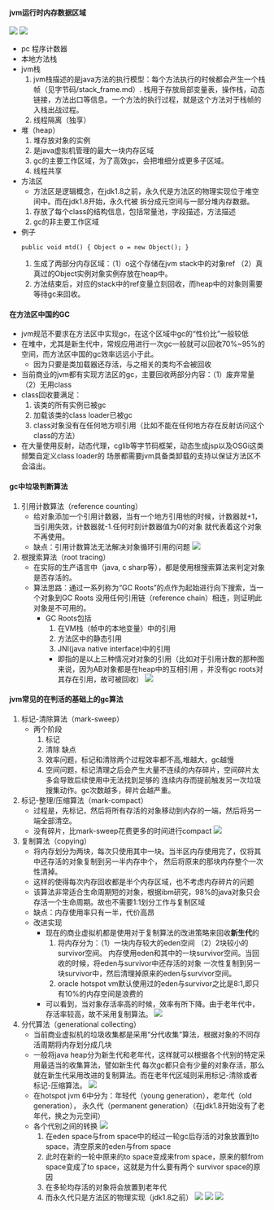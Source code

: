 #### jvm运行时内存数据区域
![](../imgs/jvm_rt_mem_area.png)
![](../imgs/jvm_mem_struct.png)
* pc 程序计数器
* 本地方法栈
* jvm栈
    1. jvm栈描述的是java方法的执行模型：每个方法执行的时候都会产生一个栈帧（见字节码/stack_frame.md）.
        栈用于存放局部变量表，操作栈，动态链接，方法出口等信息。一个方法的执行过程，就是这个方法对于栈帧的入栈出战过程。
    2. 线程隔离（独享）
* 堆（heap）
    1. 堆存放对象的实例
    2. 是java虚拟机管理的最大一块内存区域
    3. gc的主要工作区域，为了高效gc，会把堆细分成更多子区域。
    4. 线程共享
* 方法区
    * 方法区是逻辑概念，在jdk1.8之前，永久代是方法区的物理实现位于堆空间中。而在jdk1.8开始，永久代被
      拆分成元空间与一部分堆内存数据。
    1. 存放了每个class的结构信息，包括常量池，字段描述，方法描述
    2. gc的非主要工作区域
* 例子
    ```
    public void mtd() { Object o = new Object(); }
    ```
    1. 生成了两部分内存区域：（1）o这个存储在jvm stack中的对象ref （2）真真过的Object实例对象实例存放在heap中。
    2. 方法结束后，对应的stack中的ref变量立刻回收，而heap中的对象则需要等待gc来回收。   
#### 在方法区中国的GC
* jvm规范不要求在方法区中实现gc，在这个区域中gc的“性价比”一般较低
* 在堆中，尤其是新生代中，常规应用进行一次gc一般就可以回收70%~95%的空间，而方法区中国的gc效率远远小于此。
    * 因为只要是类加载器还存活，与之相关的类均不会被回收
* 当前商业的jvm都有实现方法区的gc，主要回收两部分内容：（1）废弃常量（2）无用class
* class回收要满足：
    1. 该类的所有实例已被gc
    2. 加载该类的class loader已被gc
    3. class对象没有在任何地方呗引用（比如不能在任何地方存在反射访问这个class的方法）
* 在大量使用反射，动态代理，cglib等字节码框架，动态生成jsp以及OSGi这类频繁自定义class loader的
    场景都需要jvm具备类卸载的支持以保证方法区不会溢出。    
#### gc中垃圾判断算法
1. 引用计数算法（reference counting）
    * 给对象添加一个引用计数器，当有一个地方引用他的时候，计数器就+1，当引用失效，计数器就-1.任何时刻计数器值为0的对象
        就代表着这个对象不再使用。
    * 缺点：引用计数算法无法解决对象循环引用的问题
    ![](../imgs/gc_ref_counting.png)
2. 根搜索算法（root tracing）
    * 在实际的生产语言中（java, c sharp等），都是使用根搜索算法来判定对象是否存活的。
    * 算法思路：通过一系列称为“GC Roots”的点作为起始进行向下搜索，当一个对象到GC Roots
        没用任何引用链（reference chain）相连，则证明此对象是不可用的。
        * GC Roots包括
            1. 在VM栈（帧中的本地变量）中的引用
            2. 方法区中的静态引用
            3. JNI(java native interface)中的引用
            * 即指的是以上三种情况对对象的引用（比如对于引用计数的那种图来说，因为AB对象都是在heap中的互相引用
                ，并没有gc roots对其存在引用，故可被回收）
    ![](../imgs/gc_root_tracing.png) 
#### jvm常见的在判活的基础上的gc算法
1. 标记-清除算法（mark-sweep）
    * 两个阶段
        1. 标记
        2. 清除
    缺点
        1. 效率问题，标记和清除两个过程效率都不高,堆越大，gc越慢
        2. 空间问题，标记清理之后会产生大量不连续的内存碎片，空间碎片太多会导致后续使用中无法找到足够的
           连续内存而提前触发另一次垃圾搜集动作。gc次数越多，碎片会越严重。 
2. 标记-整理/压缩算法（mark-compact）
    * 过程是，先标记，然后将所有存活的对象移动到内存的一端，然后将另一端全部清空。
    * 没有碎片，比mark-sweep花费更多的时间进行compact
    ![](../imgs/gc_mark_compact.png)
3. 复制算法（copying）
    * 将内存划分为两块，每次只使用其中一块。当半区内存使用完了，仅将其中还存活的对象复制到另一半内存中个，
        然后将原来的那块内存整个一次性清掉。
    * 这样的使得每次内存回收都是半个内存区域，也不考虑内存碎片的问题
    * 该算法非常适合生命周期短的对象，根据ibm研究，98%的java对象只会存活一个生命周期。故也不需要1:1划分工作与复制区域
    * 缺点：内存使用率只有一半，代价高昂
    * 改进实现
        * 现在的商业虚拟机都是使用对于复制算法的改进策略来回收**新生代**的
            1. 将内存分为：（1）一块内存较大的eden空间 （2）2块较小的survivor空间。
                内存使用eden和其中的一块survivor空间。当回收的时候，将eden与survivor中还存活的对象
                一次性复制到另一块survivor中，然后清理掉原来的eden与survivor空间。
            2. oracle hotspot vm默认使用过的eden与survivor之比是8:1,即只有10%的内存空间是浪费的
        * 可以看到，当对象存活率高的时候，效率有所下降。由于老年代中，存活率较高，故不采用复制算法。
    ![](../imgs/gc_copying.png)        
4. 分代算法（generational collecting）
    * 当前商业虚拟机的垃圾收集都是采用“分代收集”算法，根据对象的不同存活周期将内存划分成几块
    * 一般将java heap分为新生代和老年代，这样就可以根据各个代别的特定采用最适当的收集算法，譬如新生代
        每次gc都只会有少量的对象存活，那么就在新生代采用改进的复制算法。而在老年代区域则采用标记-清除或者
        标记-压缩算法。
    ![](../imgs/gc_generational_collecting.png)
    * 在hotspot jvm 6中分为：年轻代（young generation），老年代（old generation），
        永久代（permanent generation）（在jdk1.8开始没有了老年代，换之为元空间）
    * 各个代别之间的转换
        ![](../imgs/gc_generation.png)
        1. 在eden space与from space中的经过一轮gc后存活的对象放置到to space，清空原来的eden与from space
        2. 此时在新的一轮中原来的to space变成来from space，原来的额from space变成了to space，这就是为什么要有两个
            survivor space的原因
        3. 在多轮均存活的对象将会放置到老年代
        4. 而永久代只是方法区的物理实现（jdk1.8之前）
        ![](../imgs/gc_young_generation.png)
        ![](../imgs/gc_old_generation.png)
        ![](../imgs/gc_perm_generation.png)
                    